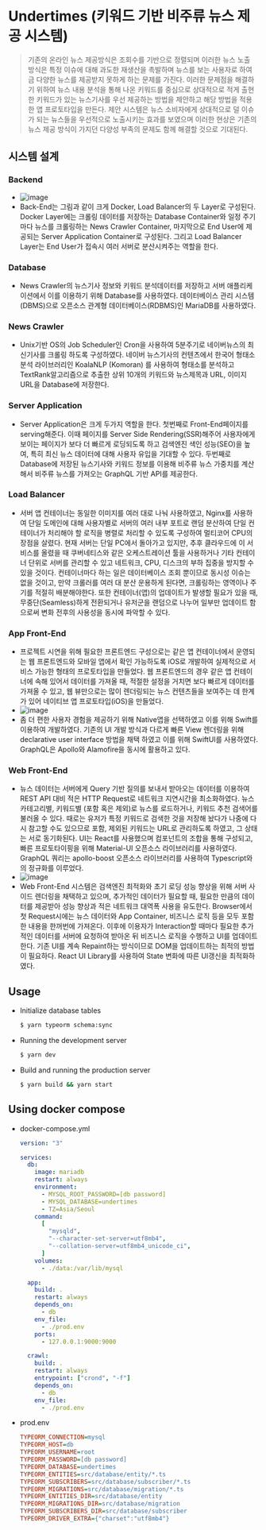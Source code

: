 # Undertimes (키워드 기반 비주류 뉴스 제공 시스템)
> 기존의 온라인 뉴스 제공방식은 조회수를 기반으로 정렬되며 이러한 뉴스 노출 방식은 특정 이슈에 대해 과도한 재생산을 촉발하며 뉴스를 보는 사용자로 하여금 다양한 뉴스를 제공받지 못하게 하는 문제를 가진다. 이러한 문제점을 해결하기 위하여 뉴스 내용 분석을 통해 나온 키워드를 중심으로 상대적으로 적게 출현한 키워드가 있는 뉴스기사를 우선 제공하는 방법을 제안하고 해당 방법을 적용한 앱 프로토타입을 만든다. 제안 시스템은 뉴스 소비자에게 상대적으로 덜 이슈가 되는 뉴스들을 우선적으로 노출시키는 효과를 보였으며 이러한 현상은 기존의 뉴스 제공 방식이 가지던 다양성 부족의 문제도 함께 해결할 것으로 기대된다.
## 시스템 설계
### Backend
- ![image](https://user-images.githubusercontent.com/13795765/114340016-935f6d80-9b91-11eb-8608-3771afe8ec94.png)
- Back-End는 그림과 같이 크게 Docker, Load Balancer의 두 Layer로 구성된다. Docker Layer에는 크롤링 데이터를 저장하는 Database Container와 일정 주기마다 뉴스를 크롤링하는 News Crawler Container, 마지막으로 End User에 제공되는 Server Application Container로 구성된다. 그리고 Load Balancer Layer는 End User가 접속시 여러 서버로 분산시켜주는 역할을 한다. 

### Database
- News Crawler의 뉴스기사 정보와 키워드 분석데이터를 저장하고 서버 애플리케이션에서 이를 이용하기 위해 Database를 사용하였다. 데이터베이스 관리 시스템(DBMS)으로 오픈소스 관계형 데이터베이스(RDBMS)인 MariaDB를 사용하였다.

### News Crawler
- Unix기반 OS의 Job Scheduler인 Cron을 사용하여 5분주기로 네이버뉴스의 최신기사를 크롤링 하도록 구성하였다. 네이버 뉴스기사의 컨텐츠에서 한국어 형태소분석 라이브러리인 KoalaNLP (Komoran) 를 사용하여 형태소를 분석하고 TextRank알고리즘으로 추출한 상위 10개의 키워드와 뉴스제목과 URL, 이미지 URL을 Database에 저장한다.

### Server Application
- Server Application은 크게 두가지 역할을 한다. 첫번째로 Front-End페이지를 serving해준다. 이때 페이지를 Server Side Rendering(SSR)해주어 사용자에게 보이는 페이지가 보다 더 빠르게 로딩되도록 하고 검색엔진 색인 성능(SEO)을 높여, 특히 최신 뉴스 데이터에 대해 사용자 유입을 기대할 수 있다. 두번째로 Database에 저장된 뉴스기사와 키워드 정보를 이용해 비주류 뉴스 가중치를 계산해서 비주류 뉴스를 가져오는 GraphQL 기반 API를 제공한다.

### Load Balancer
- 서버 앱 컨테이너는 동일한 이미지를 여러 대로 나눠 사용하였고, Nginx를 사용하여 단일 도메인에 대해 사용자별로 서버의 여러 내부  포트로 랜덤 분산하여 단일 컨테이너가 처리해야 할 로직을 병렬로 처리할 수 있도록 구성하여 멀티코어 CPU의 장점을 살렸다. 현재 서버는 단일 PC에서 돌아가고 있지만, 추후 클라우드에 이 서비스를 올렸을 때 쿠버네티스와 같은 오케스트레이션 툴을 사용하거나 기타 컨테이너 단위로 서버를 관리할 수 있고 네트워크, CPU, 디스크의 부하 집중을 방지할 수 있을 것이다. 컨테이너마다 하는 일은 데이터베이스 조회 뿐이므로 동시성 이슈는 없을 것이고, 만약 크롤러를 여러 대 분산 운용하게 된다면, 크롤링하는 영역이나 주기를 적절히 배분해야한다. 또한 컨테이너(앱)의 업데이트가 발생할 필요가 있을 때, 무중단(Seamless)하게 전환되거나 유저군을 랜덤으로 나누어 일부만 업데이트 함으로써 변화 전후의 사용성을 동시에 파악할 수 있다.

### App Front-End
- 프로젝트 시연을 위해 필요한 프론트엔드 구성으로는 같은 앱 컨테이너에서 운영되는 웹 프론트엔드와 모바일 앱에서 확인 가능하도록 iOS로 개발하여 실제적으로 서비스 가능한 형태의 프로토타입을 만들었다. 웹 프론트엔드의 경우 같은 앱 컨테이너에 속해 있어서 데이터를 가져올 때, 적절한 설정을 거치면 보다 빠르게 데이터를 가져올 수 있고, 웹 뷰만으로는 많이 렌더링되는 뉴스 컨텐츠들을 보여주는 데 한계가 있어 네이티브 앱 프로토타입(iOS)을 만들었다.
- ![image](https://user-images.githubusercontent.com/13795765/114339916-598e6700-9b91-11eb-8e10-8f772307ca7e.png)
- 좀 더 편한 사용자 경험을 제공하기 위해 Native앱을 선택하였고 이를 위해 Swift를 이용하여 개발하였다. 기존의 UI 개발 방식과 다르게 빠른 View 렌더링을 위해 declarative user interface 방법을 채택 하였고 이를 위해 SwiftUI를 사용하였다. GraphQL은 Apollo와 Alamofire을 동시에 활용하고 있다. 

### Web Front-End
- 뉴스 데이터는 서버에게 Query 기반 질의를 보내서 받아오는 데이터를 이용하여 REST API 대비 적은 HTTP Request로 네트워크 지연시간을 최소화하였다. 뉴스 카테고리별, 키워드별 (포함 혹은 제외)로 뉴스를 로드하거나, 키워드 추천 검색어를 불러올 수 있다. 때로는 유저가 특정 키워드로 검색한 것을 저장해 놨다가 나중에 다시 참고할 수도 있으므로 포함, 제외된 키워드는 URL로 관리하도록 하였고, 그 상태는 서로 동기화된다. UI는 React를 사용했으며 컴포넌트의 조합을 통해 구성되고, 빠른 프로토타이핑을 위해 Material-UI 오픈소스 라이브러리를 사용하였다. GraphQL 쿼리는 apollo-boost 오픈소스 라이브러리를 사용하여 Typescript와의 정규화를 이루었다.
- ![image](https://user-images.githubusercontent.com/13795765/114339993-804c9d80-9b91-11eb-8183-deaf6c039652.png)
- Web Front-End 시스템은 검색엔진 최적화와 초기 로딩 성능 향상을 위해 서버 사이드 렌더링을 채택하고 있으며, 추가적인 데이터가 필요할 때, 필요한 만큼의 데이터를 제공받아 성능 향상과 적은 네트워크 대역폭 사용을 유도한다. Browser에서 첫 Request시에는 뉴스 데이터와 App Container, 비즈니스 로직 등을 모두 포함한 내용을 한꺼번에 가져온다. 이후에 이용자가 Interaction할 때마다 필요한 추가적인 데이터를 서버에 요청하여 받아온 뒤 비즈니스 로직을 수행하고 UI를 업데이트한다. 기존 UI를 계속 Repaint하는 방식이므로 DOM을 업데이트하는 최적의 방법이 필요하다. React UI Library를 사용하여 State 변화에 따른 UI갱신을 최적화하였다.

## Usage

- Initialize database tables

  ```sh
  $ yarn typeorm schema:sync
  ```

- Running the development server

  ```sh
  $ yarn dev
  ```

- Build and running the production server

  ```sh
  $ yarn build && yarn start
  ```

## Using docker compose

- docker-compose.yml

  ```yml
  version: "3"

  services:
    db:
      image: mariadb
      restart: always
      environment:
        - MYSQL_ROOT_PASSWORD=[db password]
        - MYSQL_DATABASE=undertimes
        - TZ=Asia/Seoul
      command:
        [
          "mysqld",
          "--character-set-server=utf8mb4",
          "--collation-server=utf8mb4_unicode_ci",
        ]
      volumes:
        - ./data:/var/lib/mysql

    app:
      build: .
      restart: always
      depends_on:
        - db
      env_file:
        - ./prod.env
      ports:
        - 127.0.0.1:9000:9000

    crawl:
      build: .
      restart: always
      entrypoint: ["crond", "-f"]
      depends_on:
        - db
      env_file:
        - ./prod.env
  ```

- prod.env

  ```ini
  TYPEORM_CONNECTION=mysql
  TYPEORM_HOST=db
  TYPEORM_USERNAME=root
  TYPEORM_PASSWORD=[db password]
  TYPEORM_DATABASE=undertimes
  TYPEORM_ENTITIES=src/database/entity/*.ts
  TYPEORM_SUBSCRIBERS=src/database/subscriber/*.ts
  TYPEORM_MIGRATIONS=src/database/migration/*.ts
  TYPEORM_ENTITIES_DIR=src/database/entity
  TYPEORM_MIGRATIONS_DIR=src/database/migration
  TYPEORM_SUBSCRIBERS_DIR=src/database/subscriber
  TYPEORM_DRIVER_EXTRA={"charset":"utf8mb4"}
  ```
